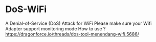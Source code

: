 # DoS-WiFi
A Denial-of-Service (DoS) Attack for WiFi
Please make sure your Wifi Adapter support monitoring mode 
How to use ?
https://dragonforce.io/threads/dos-tool-menendang-wifi.5686/
